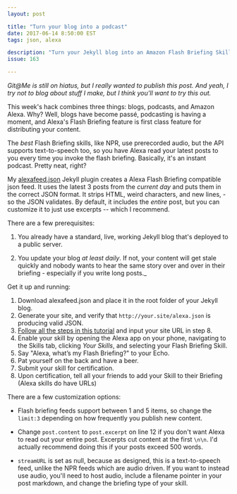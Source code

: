 ```yaml
---
layout: post

title: "Turn your blog into a podcast"
date: 2017-06-14 8:50:00 EST
tags: json, alexa

description: "Turn your Jekyll blog into an Amazon Flash Briefing Skill. Instant podcasting!"
issue: 163

---
```


_Git@Me is still on hiatus, but I really wanted to publish this post. And yeah, I try not to blog about stuff I make, but I think you'll want to try this out._

This week's hack combines three things: blogs, podcasts, and Amazon Alexa. Why? Well, blogs have become passé, podcasting is having a moment, and Alexa's Flash Briefing feature is first class feature for distributing your content.

The _best_ Flash Briefing skills, like NPR, use prerecorded audio, but the API supports text-to-speech too, so you have Alexa read your latest posts to you every time you invoke the flash briefing. Basically, it's an instant podcast. Pretty neat, right?

My [alexafeed.json](https://gist.github.com/nealrs/e6985003ca56cc6f8c980efbb0d0e670#file-examplefeed-json) Jekyll plugin creates a Alexa Flash Briefing compatible json feed. It uses the latest 3 posts from the _current day_ and puts them in the correct JSON format. It strips HTML, weird characters, and new lines, - so the JSON validates. By default, it includes the _entire_ post, but you can customize it to just use excerpts -- which I recommend.

There are a few prerequisites:

1. You already have a standard, live, working Jekyll blog that's deployed to a public server.

2. You update your blog _at least daily_. If not, your content will get stale quickly and nobody wants to hear the same story over and over in their briefing - especially if you write long posts._

Get it up and running:

1. Download alexafeed.json and place it in the root folder of your Jekyll blog.
2. Generate your site, and verify that `http://your.site/alexa.json` is producing valid JSON.
3. [Follow all the steps in this tutorial](https://developer.amazon.com/public/solutions/alexa/alexa-skills-kit/docs/steps-to-create-a-flash-briefing-skill) and input your site URL in step 8.
4. Enable your skill by opening the Alexa app on your phone, navigating to the Skills tab, clicking _Your Skills_, and selecting your Flash Briefing Skill.
5. Say "Alexa, what’s my Flash Briefing?" to your Echo.
6. Pat yourself on the back and have a beer.
7. Submit your skill for certification.
8. Upon certification, tell all your friends to add your Skill to their Briefing (Alexa skills do have URLs)

There are a few customization options:

- Flash briefing feeds support between 1 and 5 items, so change the `limit:3` depending on how frequently you publish new content.

- Change `post.content` to `post.excerpt` on line 12 if you don't want Alexa to read out your entire post. Excerpts cut content at the first `\n\n`. I'd actually recommend doing this if your posts exceed 500 words.

- `streamURL` is set as null, because as designed, this is a text-to-speech feed, unlike the NPR feeds which are audio driven. If you want to instead use audio, you'll need to host audio, include a filename pointer in your post markdown, and change the briefing type of your skill.
